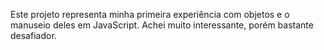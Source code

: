 Este projeto representa minha primeira experiência com objetos e o manuseio deles em JavaScript. Achei muito interessante, porém bastante desafiador.
